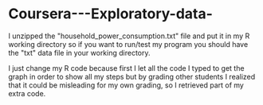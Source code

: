 # Coursera---Exploratory-data-

I unzipped the "household_power_consumption.txt" file and put it in my R working directory so if you want to run/test my program you should have the "txt" data file in your working directory.

I just change my R code because first I let all the code I typed to get the graph in order to show all my steps but by grading other students I realized that it could be misleading for my own grading, so I retrieved part of my extra code.
